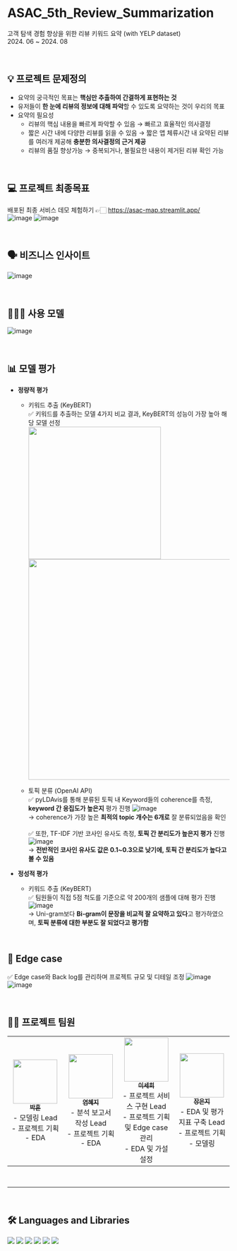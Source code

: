 # ASAC_5th_Review_Summarization
고객 탐색 경험 향상을 위한 리뷰 키워드 요약 (with YELP dataset)
<br/>
2024. 06 ~ 2024. 08


<br/>


## 💡 프로젝트 문제정의
* 요약의 궁극적인 목표는 **핵심만 추출하여 간결하게 표현하는 것**
* 유저들이 **한 눈에 리뷰의 정보에 대해 파악**할 수 있도록 요약하는 것이 우리의 목표
* 요약의 필요성
  * 리뷰의 핵심 내용을 빠르게 파악할 수 있음 → 빠르고 효율적인 의사결정
  * 짧은 시간 내에 다양한 리뷰를 읽을 수 있음 → 짧은 앱 체류시간 내 요약된 리뷰를 여러개 제공해 **충분한 의사결정의 근거 제공**
  * 리뷰의 품질 향상가능 → 중복되거나, 불필요한 내용이 제거된 리뷰 확인 가능

<br/>

## 💻 프로젝트 최종목표 
배포된 최종 서비스 데모 체험하기 👉🏻 https://asac-map.streamlit.app/ <br/> 
![image](https://github.com/user-attachments/assets/0ed6f500-2db2-479c-9c63-81e75fd62a1d)
![image](https://github.com/user-attachments/assets/0c7e2530-07d0-4649-a425-98ad3e735bab)


<br/>

## 🗣️ 비즈니스 인사이트
![image](https://github.com/user-attachments/assets/dba8b524-f771-4888-b629-002906af3fde)


<br/>

## 👨🏻‍🔧 사용 모델
![image](https://github.com/user-attachments/assets/13f12d77-4132-4682-8bd2-8d276f856289)

<br/>

## 📊 모델 평가
* **정량적 평가**
  
  * 키워드 추출 (KeyBERT)
    <br/> ✅ 키워드를 추출하는 모델 4가지 비교 결과, KeyBERT의 성능이 가장 높아 해당 모델 선정 <br/>
    <img src="https://github.com/user-attachments/assets/4464dbc6-6b35-40b4-ac3a-6458c592afc3" width="300px"/>
    <img src="https://github.com/user-attachments/assets/b57c9b7a-052b-4497-97f2-71459bb5ef36" width="500px"/>
    
  * 토픽 분류 (OpenAI API)
    <br/> ✅ pyLDAvis를 통해 분류된 토픽 내 Keyword들의 coherence를 측정, **keyword 간 응집도가 높은지** 평가 진행
    ![image](https://github.com/user-attachments/assets/8a81ff87-12fc-4f5d-8b41-12c16f05f660)   <br/>
    → coherence가 가장 높은 **최적의 topic 개수는 6개로** 잘 분류되었음을 확인  <br/>
    <br/> ✅ 또한, TF-IDF 기반 코사인 유사도 측정, **토픽 간 분리도가 높은지 평가** 진행
    ![image](https://github.com/user-attachments/assets/7229db3e-8229-4de1-aeb4-99f257f2f36b)  <br/>
    → **전반적인 코사인 유사도 값은 0.1~0.3으로 낮기에, 토픽 간 분리도가 높다고 볼 수 있음**

* **정성적 평가**
  
  * 키워드 추출 (KeyBERT)
    <br/> ✅ 팀원들이 직접 5점 척도를 기준으로 약 200개의 샘플에 대해 평가 진행
    ![image](https://github.com/user-attachments/assets/0d633720-5497-4dc3-b43d-b3dd2cfcd912)  <br/>
    → Uni-gram보다 **Bi-gram이 문장을 비교적 잘 요약하고 있다**고 평가하였으며, **토픽 분류에 대한 부분도 잘 되었다고 평가함**

<br/>    

## 🚨 Edge case
✅ Edge case와 Back log를 관리하며 프로젝트 규모 및 디테일 조정
![image](https://github.com/user-attachments/assets/541aae15-d7f7-4906-9430-343a583539ad)
![image](https://github.com/user-attachments/assets/2d0a1821-3d55-4530-9c25-7b7046dd4025)


<br/>

## 🙋🏻 프로젝트 팀원
<table>
  <tbody>
    <tr>
      <td align="center" width="250px;"><a href="https://github.com/daphoon">
          <img src="https://github.com/user-attachments/assets/2348b3b6-b7ae-408c-819d-829cd4a51d6a" height="100px;" alt=""/><br /><sub><b>박훈</b></sub></a><br />
       - 모델링 Lead <br/>
       - 프로젝트 기획 <br/>
       - EDA <br/>
      </td>
      <td align="center" width="250px;"><a href="https://github.com/yeomsta">
          <img src="https://github.com/user-attachments/assets/93a88285-0aa4-4070-936f-07abf05cf1ad" height="100px;" alt=""/><br /><sub><b>염혜지</b></sub></a><br />
       - 분석 보고서 작성 Lead<br/>
       - 프로젝트 기획 <br/>
       - EDA <br/>
      </td>
      <td align="center" width="250px;"><a href="https://github.com/2-sehee">
          <img src="https://github.com/user-attachments/assets/2e14948f-e2c8-4efc-872d-25279bee052f" height="100px;" alt=""/><br /><sub><b>이세희</b></sub></a><br />
       - 프로젝트 서비스 구현 Lead<br/>
       - 프로젝트 기획 및 Edge case 관리<br/>
       - EDA 및 가설설정<br/>
      </td>
      <td align="center" width="250px;"><a href="https://github.com/Euunz2">
          <img src="https://github.com/user-attachments/assets/c2db8a05-5b68-4849-a49b-100be43ae770" height="100px;" alt=""/><br /><sub><b>장은지</b></sub></a><br />
       - EDA 및 평가지표 구축 Lead<br/>
       - 프로젝트 기획 <br/>
       - 모델링 <br/>
      </td>      
    </tr>
  </tbody>
</table>


<br/>
<hr/>
<br/>

## 🛠️ Languages and Libraries

<div>
 <img src="https://img.shields.io/badge/Python-3776AB?style=flat-square&logo=python&logoColor=white" />
 <img src="https://img.shields.io/badge/streamlit-FF4B4B?style=flat-square&logo=streamlit&logoColor=white" />
 <img src="https://img.shields.io/badge/OpenAI-412991?style=flat-square&logo=openai&logoColor=white" />
 <img src="https://img.shields.io/badge/github-181717?style=flat-square&logo=github&logoColor=white" />
 <img src="https://img.shields.io/badge/polars-CD792C?style=flat-square&logo=polars&logoColor=white" />
 <img src="https://img.shields.io/badge/SQLite-003B57?style=flat-square&logo=SQLite&logoColor=white" />
</div>
